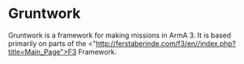 # Gruntwork
Gruntwork is a framework for making missions in ArmA 3. It is based primarily on parts of the <"http://ferstaberinde.com/f3/en//index.php?title=Main_Page">F3 Framework</a>.
